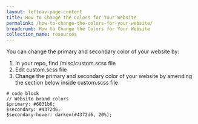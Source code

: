 ```yaml
---
layout: leftnav-page-content
title: How to Change the Colors for Your Website
permalink: /how-to-change-the-colors-for-your-website/
breadcrumb: How to Change the Colors for Your Website
collection_name: resources
---
```


You can change the primary and secondary color of your website by:
1. In your repo, find /misc/custom.scss file
2. Edit custom.scss file
3. Change the primary and secondary color of your website by amending the section below inside custom.scss file

```
# code block
// Website brand colors
$primary: #6031b6;
$secondary: #4372d6;
$secondary-hover: darken(#4372d6, 20%);
```
